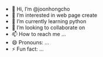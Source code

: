 - 👋 Hi, I’m @joonhongcho
- 👀 I’m interested in web page create
- 🌱 I’m currently learning python
- 💞️ I’m looking to collaborate on 
- 📫 How to reach me ...
- 😄 Pronouns: ...
- ⚡ Fun fact: ...

<!---
joonhongcho/joonhongcho is a ✨ special ✨ repository because its `README.md` (this file) appears on your GitHub profile.
You can click the Preview link to take a look at your changes.
--->
